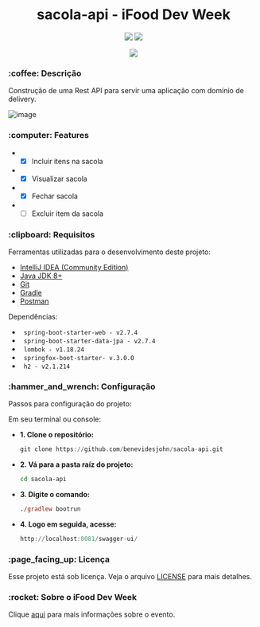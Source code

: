 <h1 align="center">sacola-api - iFood Dev Week</h1>

<p align="center">
<img src="https://img.shields.io/badge/java-%23ED8B00.svg?style=for-the-badge&logo=java&logoColor=white"/>
<img src="https://img.shields.io/badge/spring-%236DB33F.svg?style=for-the-badge&logo=spring&logoColor=white"/>
</p>
<p align="center">
<img src="http://img.shields.io/static/v1?label=STATUS&message=EM%20DESENVOLVIMENTO&color=GREEN&style=for-the-badge"/>
</p>

<h3>:coffee: Descrição</h3>
<p>Construção de uma Rest API para servir uma aplicação com domínio de delivery.</p>

![image](https://user-images.githubusercontent.com/84235201/193624896-d160fff2-d218-435a-a705-fcdfc4d6dcd8.png)

<h3>:computer: Features</h3>

* - [x] Incluir itens na sacola<br>
* - [x] Visualizar sacola<br>
* - [x] Fechar sacola<br>
* - [ ] Excluir item da sacola<br>

<h3>:clipboard: Requisitos</h3>
<p>Ferramentas utilizadas para o desenvolvimento deste projeto:</p>

- [IntelliJ IDEA (Community Edition)](https://www.jetbrains.com/idea/download/)
- [Java JDK 8+](http://www.oracle.com/technetwork/java/javase/downloads/jdk8-downloads-2133151.html)
- [Git](https://git-scm.com/download)
- [Gradle](https://gradle.org/install/)
- [Postman](https://www.postman.com/downloads/)

<p>Dependências:</p>

- ``` spring-boot-starter-web - v2.7.4```
- ``` spring-boot-starter-data-jpa - v2.7.4```
- ``` lombok - v1.18.24```
- ``` springfox-boot-starter- v.3.0.0```
- ``` h2 - v2.1.214```

<h3>:hammer_and_wrench: Configuração</h3>
<p>Passos para configuração do projeto:</p>

<p>Em seu terminal ou console:</p>

- <strong>1. Clone o repositório:</strong>
  ```hs
  git clone https://github.com/benevidesjohn/sacola-api.git
  ```

- <strong>2. Vá para a pasta raíz do projeto:</strong>
  ```bash
  cd sacola-api
  ```
- <strong>3. Digite o comando: </strong>
  ```ps
  ./gradlew bootrun
  ```

- <strong>4. Logo em seguida, acesse:</strong>
  ```hs
  http://localhost:8081/swagger-ui/
  ```
<h3>:page_facing_up: Licença</h3>
<p>Esse projeto está sob licença. Veja o arquivo <a href="https://github.com/benevidesjohn/sacola-api/blob/main/LICENSE">LICENSE</a> para mais detalhes.</p>

<h3>:rocket: Sobre o iFood Dev Week</h3>
<p>Clique <a href="https://www.dio.me/dev-week/ifood/ifood-developer">aqui</a> para mais informações sobre o evento.</p>
